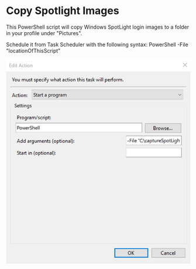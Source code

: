 # Copy Spotlight Images

This PowerShell script will copy Windows SpotLight login images to a folder in your profile under "Pictures".

Schedule it from Task Scheduler with the following syntax: PowerShell -File "locationOfThisScript"

<img src="https://github.com/edm-ms/powershell/blob/master/SpotLight%20Copy/Images/tasksched.png">


